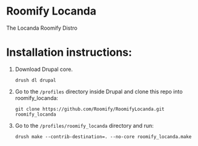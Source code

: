 Roomify Locanda
===========

The Locanda Roomify Distro


Installation instructions:
==========================
1. Download Drupal core.

    `drush dl drupal`

2. Go to the `/profiles` directory inside Drupal and clone this repo into roomify_locanda:

    `git clone https://github.com/Roomify/RoomifyLocanda.git roomify_locanda`

3. Go to the `/profiles/roomify_locanda` directory and run:

    `drush make --contrib-destination=. --no-core roomify_locanda.make`
